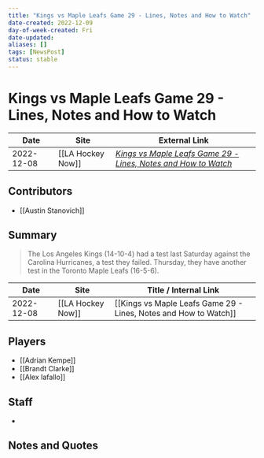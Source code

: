 ```yaml
---
title: "Kings vs Maple Leafs Game 29 - Lines, Notes and How to Watch"
date-created: 2022-12-09
day-of-week-created: Fri
date-updated: 
aliases: []
tags: [NewsPost]
status: stable
---
```


# Kings vs Maple Leafs Game 29 - Lines, Notes and How to Watch

| Date       | Site              | External Link                                                                                                                                                                       |
| ---------- | ----------------- | ----------------------------------------------------------------------------------------------------------------------------------------------------------------------------------- |
| 2022-12-08 | [[LA Hockey Now]] | [*Kings vs Maple Leafs Game 29 - Lines, Notes and How to Watch*](https://www.lahockeynow.com/2022/12/08/los-angeles-kings-vs-toronto-maple-leafs-game-29-lines-notes--how-to-watch) |

## Contributors
- [[Austin Stanovich]]

## Summary
> The Los Angeles Kings (14-10-4) had a test last Saturday against the Carolina Hurricanes, a test they failed. Thursday, they have another test in the Toronto Maple Leafs (16-5-6). 

| Date       | Site              | Title / Internal Link                                            |
| ---------- | ----------------- | ---------------------------------------------------------------- |
| 2022-12-08 | [[LA Hockey Now]] | [[Kings vs Maple Leafs Game 29 - Lines, Notes and How to Watch]] |

## Players
- [[Adrian Kempe]]
- [[Brandt Clarke]]
- [[Alex Iafallo]]

## Staff
- 

## Notes and Quotes
> 

